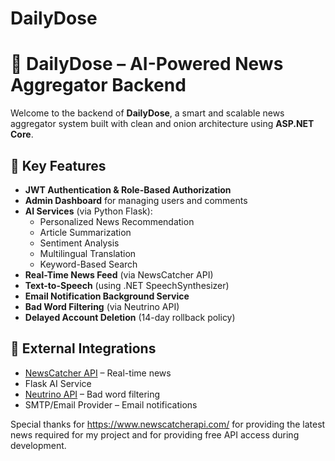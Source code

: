 # DailyDose
# 📰 DailyDose – AI-Powered News Aggregator Backend

Welcome to the backend of **DailyDose**, a smart and scalable news aggregator system built with clean and onion architecture using **ASP.NET Core**.

## 🚀 Key Features

- **JWT Authentication & Role-Based Authorization**
- **Admin Dashboard** for managing users and comments
- **AI Services** (via Python Flask):
  - Personalized News Recommendation
  - Article Summarization
  - Sentiment Analysis
  - Multilingual Translation
  - Keyword-Based Search
- **Real-Time News Feed** (via NewsCatcher API)
- **Text-to-Speech** (using .NET SpeechSynthesizer)
- **Email Notification Background Service**
- **Bad Word Filtering** (via Neutrino API)
- **Delayed Account Deletion** (14-day rollback policy)

## 🔌 External Integrations
-  [NewsCatcher API](https://newscatcherapi.com/) – Real-time news
-  Flask AI Service 
-  [Neutrino API](https://www.neutrinoapi.com/) – Bad word filtering
-  SMTP/Email Provider – Email notifications


Special thanks for https://www.newscatcherapi.com/ for providing the latest news required for my project and for providing free API access during development.
